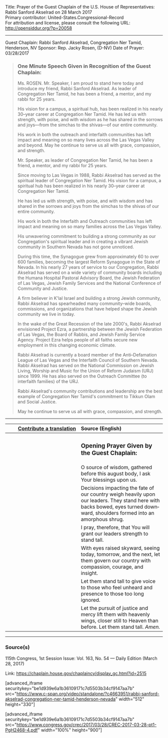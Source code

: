 <html>
<head></head>
<body>
Title: Prayer of the Guest Chaplain of the U.S. House of Representatives: Rabbi Sanford Akselrad on 28 March 2017<br />
Primary contributor: United-States.Congressional-Record<br />
For attribution and license, please consult the following URL: <a href="http://opensiddur.org/?p=20058">http://opensiddur.org/?p=20058</a>
<p />
<hr />

Guest Chaplain: Rabbi Sanford Akselrad, Congregation Ner Tamid, Henderson, NV
Sponsor: Rep. Jacky Rosen, (D-NV)
Date of Prayer: 03/28/2017

<blockquote>
<h3>One Minute Speech Given in Recognition of the Guest Chaplain:</h3>
Ms. ROSEN. Mr. Speaker, I am proud to stand here today and introduce my friend, Rabbi Sanford Akselrad. As leader of Congregation Ner Tamid, he has been a friend, a mentor, and my rabbi for 25 years.

His vision for a campus, a spiritual hub, has been realized in his nearly 30–year career at Congregation Ner Tamid. He has led us with strength, with poise, and with wisdom as he has shared in the sorrows and joys––from the simchas to the shivas––of our entire community.

His work in both the outreach and interfaith communities has left impact and meaning on so many lives across the Las Vegas Valley and beyond. May he continue to serve us all with grace, compassion, and strength.

Mr. Speaker, as leader of Congregation Ner Tamid, he has been a friend, a mentor, and my rabbi for 25 years.

Since moving to Las Vegas in 1988, Rabbi Akselrad has served as the spiritual leader of Congregation Ner Tamid. His vision for a campus, a spiritual hub has been realized in his nearly 30–year career at Congregation Ner Tamid.

He has led us with strength, with poise, and with wisdom and has shared in the sorrows and joys from the simchas to the shivas of our entire community.

His work in both the Interfaith and Outreach communities has left impact and meaning on so many families across the Las Vegas Valley.

His unwavering commitment to building a strong community as our 
Congregation's spiritual leader and in creating a vibrant Jewish community in Southern Nevada has not gone unnoticed.

During this time, the Synagogue grew from approximately 60 to over 600 families, becoming the largest Reform Synagogue in the State of Nevada. In his nearly 27 years of service to our Congregation, Rabbi Akselrad has served on a wide variety of community boards including the Humana Hospital Pastoral Advisory Board, the Jewish Federation of Las Vegas, Jewish Family Services and the National Conference of Community and Justice.

A firm believer in K'lal Israel and building a strong Jewish community, Rabbi Akselrad has spearheaded many community–wide boards, commissions, and organizations that have helped shape the Jewish community we live in today.

In the wake of the Great Recession of the late 2000's, Rabbi Akselrad 
envisioned Project Ezra, a partnership between the Jewish Federation of Las Vegas, the Board of Rabbis, and Jewish Family Service Agency. Project Ezra helps people of all faiths secure new employment in this changing economic climate.

Rabbi Akselrad is currently a board member of the Anti–Defamation League of Las Vegas and the Interfaith Council of Southern Nevada. Rabbi Akselrad has served on the National Commission on Jewish Living, Worship and Music for the Union of Reform Judaism (URJ) since 1999. He has also served on the Outreach Committee (to interfaith families) of the URJ.

Rabbi Akselrad's community contributions and leadership are the best example of Congregation Ner Tamid's commitment to Tikkun Olam and Social Justice.

May he continue to serve us all with grace, compassion, and strength.
</blockquote>

<hr />

<table style="margin-left: auto;margin-right: auto;" class="draggable">
<thead><tr><th id="x" style="text-align: right;"><a href="/contributing/upload/">Contribute a translation</a></th><th style="text-align: left;">Source (English)</th></tr></thead>
<tbody>
<tr><td style="vertical-align:top;" width="46%">
<div class="liturgy" lang="he">

</span></div></td>
 
<td style="vertical-align:top;" width="53%">
<div class="english" lang="en">
<h3>Opening Prayer Given by the Guest Chaplain:</h3>
</div></td></tr>


<tr><td style="vertical-align:top;" width="46%">
<div class="liturgy" lang="he">

</span></div></td>
 
<td style="vertical-align:top;" width="53%">
<div class="english" lang="en">
O source of wisdom, 
gathered before this august body, 
I ask Your blessings upon us.
</div></td></tr>


<tr><td style="vertical-align:top;" width="46%">
<div class="liturgy" lang="he">

</span></div></td>
 
<td style="vertical-align:top;" width="53%">
<div class="english" lang="en">
Decisions impacting the fate of our country 
weigh heavily upon our leaders. 
They stand here with backs bowed, 
eyes turned downward, 
shoulders formed into an amorphous shrug.
</div></td></tr>


<tr><td style="vertical-align:top;" width="46%">
<div class="liturgy" lang="he">

</span></div></td>
 
<td style="vertical-align:top;" width="53%">
<div class="english" lang="en">
I pray, therefore, 
that You will grant our leaders strength 
to stand tall.
</div></td></tr>


<tr><td style="vertical-align:top;" width="46%">
<div class="liturgy" lang="he">

</span></div></td>
 
<td style="vertical-align:top;" width="53%">
<div class="english" lang="en">
With eyes raised skyward, 
seeing today, 
tomorrow, 
and the next, 
let them govern our country 
with compassion, 
courage, 
and insight.
</div></td></tr>


<tr><td style="vertical-align:top;" width="46%">
<div class="liturgy" lang="he">

</span></div></td>
 
<td style="vertical-align:top;" width="53%">
<div class="english" lang="en">
Let them stand tall 
to give voice to those who feel unheard 
and presence to those too long ignored.
</div></td></tr>


<tr><td style="vertical-align:top;" width="46%">
<div class="liturgy" lang="he">

</span></div></td>
 
<td style="vertical-align:top;" width="53%">
<div class="english" lang="en">
Let the pursuit of justice and mercy 
lift them with heavenly wings,
closer still to Heaven than before. 
Let them stand tall. 
<em>Amen.</em>
</div></td></tr>
</tbody></table>

<hr />

<h3>Source(s)</h3>

115th Congress, 1st Session
Issue: Vol. 163, No. 54 — Daily Edition (March 28, 2017)

Link: <a href="https://chaplain.house.gov/chaplaincy/display_gc.html?id=2515">https://chaplain.house.gov/chaplaincy/display_gc.html?id=2515</a>

[advanced_iframe securitykey="be1d939e6a1b36109171c7d5503b34cf9147aa7b" src="https://www.c-span.org/video/standalone/?c4663951/rabbi-sanford-akselrad-congregation-ner-tamid-henderson-nevada" width="512" height="330"]

[advanced_iframe securitykey="be1d939e6a1b36109171c7d5503b34cf9147aa7b" src="https://www.congress.gov/crec/2017/03/28/CREC-2017-03-28-pt1-PgH2468-4.pdf" width="100%" height="900"]
</body>
</html>